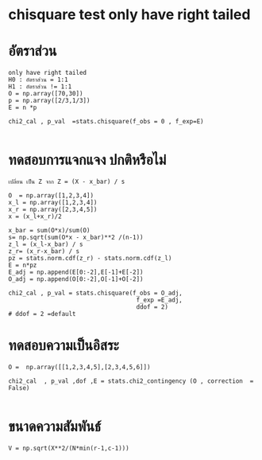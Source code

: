 # chisquare test only have right tailed

# อัตราส่วน

```
only have right tailed
H0 : อัตราส่วน = 1:1
H1 : อัตราส่วน != 1:1
O = np.array([70,30])
p = np.array([2/3,1/3])
E = n *p

chi2_cal , p_val  =stats.chisquare(f_obs = 0 , f_exp=E)


```

# ทดสอบการแจกแจง ปกติหรือไม่

```
เปลี่ยน เป็น Z จาก Z = (X - x_bar) / s

O  = np.array([1,2,3,4])
x_l = np.array([1,2,3,4])
x_r = np.array([2,3,4,5])
x = (x_l+x_r)/2

x_bar = sum(O*x)/sum(O)
s= np.sqrt(sum(O*x - x_bar)**2 /(n-1))
z_l = (x_l-x_bar) / s
z_r= (x_r-x_bar) / s
pz = stats.norm.cdf(z_r) - stats.norm.cdf(z_l)
E = n*pz
E_adj = np.append(E[0:-2],E[-1]+E[-2])
O_adj = np.append(O[0:-2],O[-1]+O[-2])

chi2_cal , p_val = stats.chisquare(f_obs = O_adj, 
                                    f_exp =E_adj,
                                    ddof = 2) 
# ddof = 2 =default

```

#  ทดสอบความเป็นอิสระ

```
O =  np.array([[1,2,3,4,5],[2,3,4,5,6]])

chi2_cal  , p_val ,dof ,E = stats.chi2_contingency (O , correction  = False)


```


# ขนาดความสัมพันธ์
```
V = np.sqrt(X**2/(N*min(r-1,c-1)))
```

